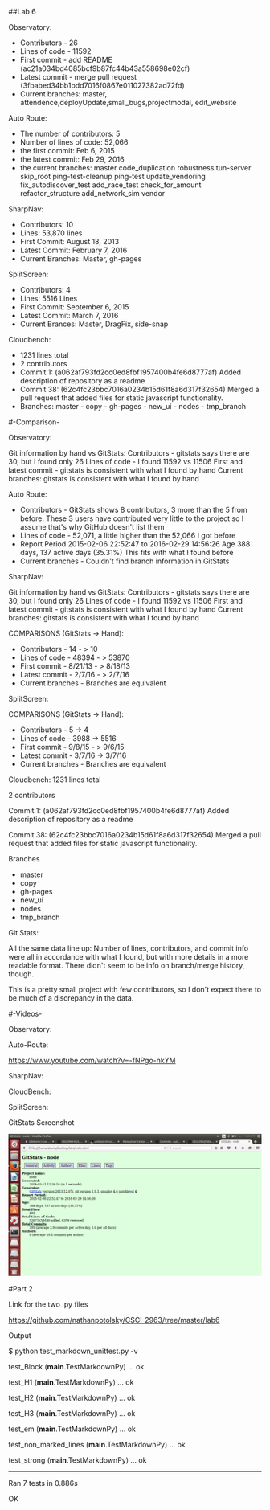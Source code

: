 ##Lab 6

Observatory:
* Contributors - 26
* Lines of code - 11592
* First commit - add README (ac21a034bd4085bcf9b87fc44b43a558698e02cf)
* Latest commit - merge pull request (3fbabed34bb1bdd7016f0867e011027382ad72fd)
* Current branches: master, attendence,deployUpdate,small_bugs,projectmodal,
  edit_website


Auto Route:
* The number of contributors: 5
* Number of lines of code: 52,066
* the first commit: Feb 6, 2015
* the latest commit: Feb 29, 2016
* the current branches: master code_duplication robustness tun-server skip_root ping-test-cleanup ping-test update_vendoring fix_autodiscover_test add_race_test check_for_amount refactor_structure add_network_sim vendor

SharpNav:
  * Contributors:  10
  * Lines:  53,870 lines
  * First Commit: August 18, 2013
  * Latest Commit: February 7, 2016
  * Current Branches: Master, gh-pages
  
SplitScreen:
  * Contributors: 4
  * Lines: 5516 Lines
  * First Commit: September 6, 2015
  * Latest Commit: March 7, 2016
  * Current Brances: Master, DragFix, side-snap

Cloudbench:
* 1231 lines total
* 2 contributors
* Commit 1: (a062af793fd2cc0ed8fbf1957400b4fe6d8777af) Added description of repository as a readme
* Commit 38: (62c4fc23bbc7016a0234b15d61f8a6d317f32654) Merged a pull request that added files for static javascript functionality.
* Branches: master - copy - gh-pages - new_ui - nodes - tmp_branch

#-Comparison-

Observatory:

Git information by hand vs GitStats:
Contributors - gitstats says there are 30, but I found only 26
Lines of code - I found 11592 vs 11506
First and latest commit - gitstats is consistent with what I found by hand
Current branches: gitstats is consistent with what I found by hand

Auto Route:
* Contributors - GitStats shows 8 contributors, 3 more than the 5 from before.  These 3 users have contributed very little to the project so I assume that's why GitHub doesn't list them
* Lines of code - 52,071, a little higher than the 52,066 I got before
* Report Period
  2015-02-06 22:52:47 to 2016-02-29 14:56:26
  Age
  388 days, 137 active days (35.31%)
  This fits with what I found before
* Current branches - Couldn't find branch information in GitStats

SharpNav:

Git information by hand vs GitStats:
Contributors - gitstats says there are 30, but I found only 26
Lines of code - I found 11592 vs 11506
First and latest commit - gitstats is consistent with what I found by hand
Current branches: gitstats is consistent with what I found by hand

COMPARISONS (GitStats -> Hand):
 * Contributors - 14 - > 10
 * Lines of code -  48394 - > 53870
 * First commit - 8/21/13 - > 8/18/13
 * Latest commit - 2/7/16 - > 2/7/16
 * Current branches - Branches are equivalent

SplitScreen:

COMPARISONS (GitStats -> Hand):
 * Contributors - 5 -> 4
 * Lines of code -  3988 -> 5516
 * First commit - 9/8/15 - > 9/6/15
 * Latest commit - 3/7/16 -> 3/7/16
 * Current branches - Branches are equivalent

Cloudbench:
1231 lines total

2 contributors

Commit 1: (a062af793fd2cc0ed8fbf1957400b4fe6d8777af) Added description of repository as a readme

Commit 38: (62c4fc23bbc7016a0234b15d61f8a6d317f32654) Merged a pull request that added files for static javascript functionality.

Branches
- master
- copy
- gh-pages
- new_ui
- nodes
- tmp_branch

Git Stats:

All the same data line up: Number of lines, contributors, and commit info were all in accordance with what I found, but with more details in a more readable format. There didn't seem to be info on branch/merge history, though. 

This is a pretty small project with few contributors, so I don't expect there to be much of a discrepancy in the data.

#-Videos-

Observatory:

<put youtube link here>

Auto-Route:

https://www.youtube.com/watch?v=-fNPgo-nkYM

SharpNav:

<put youtube link here>

CloudBench:

<put youtube link here>

SplitScreen:

<put youtube link here>

GitStats Screenshot

![gitstats](/images/gitstats.png)

#Part 2

Link for the two .py files

https://github.com/nathanpotolsky/CSCI-2963/tree/master/lab6

Output

$ python test_markdown_unittest.py -v

test_Block (__main__.TestMarkdownPy) ... ok

test_H1 (__main__.TestMarkdownPy) ... ok

test_H2 (__main__.TestMarkdownPy) ... ok

test_H3 (__main__.TestMarkdownPy) ... ok

test_em (__main__.TestMarkdownPy) ... ok

test_non_marked_lines (__main__.TestMarkdownPy) ... ok

test_strong (__main__.TestMarkdownPy) ... ok

----------------------------------------------------------------------

Ran 7 tests in 0.886s

OK
